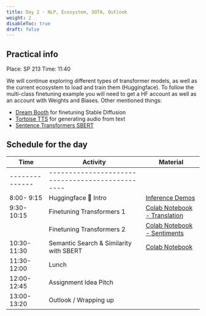 ```yaml
---
title: Day 2 - NLP, Ecosystem, SOTA, Outlook
weight: 2
disableToc: true
draft: false
---
```


## Practical info
Place: SP 213
Time: 11:40

We will continue exploring different types of transformer models, as well as the current ecosystem to load and train them (Huggingface).
To follow the multi-class finetuning example you will need to get a HF account as well as an account with Weights and Biases.
Other mentioned things:

- [Dream Booth](https://huggingface.co/sd-dreambooth-library) for finetuning Stable Diffusion
- [Tortoise TTS](https://github.com/neonbjb/tortoise-tts) for generating audio from text
- [Sentence Transformers SBERT](http://sbert.net)

## Schedule for the day

| Time           | Activity                                         | Material                                                                                                                                              |
|----------------|--------------------------------------------------|-------------------------------------------------------------------------------------------------------------------------------------------------------|
| -------------- | ------------------------------------------------ |                                                                                                                                                       |
| 8:00- 9:15     | Huggingface 🤗 Intro                              |  [Inference Demos](https://colab.research.google.com/github/aaubs/ds-master/blob/main/notebooks/M3_HF_inference_demo.ipynb)                                                                                                                                                     |
| 9:30-10:15     | Finetuning Transformers 1                        | [Colab Notebook - Translation](https://colab.research.google.com/github/aaubs/ds-master/blob/main/notebooks/M3_HyggeBERT_translation_en_da.ipynb)     |
|                | Finetuning Transformers 2                        | [Colab Notebook - Sentiments](https://colab.research.google.com/github/aaubs/ds-master/blob/main/notebooks/M3_Finetuning_DK_sentiment_analysis.ipynb) |
| 10:30-11:30    | Semantic Search & Similarity with SBERT          | [Colab Notebook](https://colab.research.google.com/github/SDS-AAU/DSBA-2022/blob/master/notebooks/M3_workshop_sbert.ipynb)                            |
| 11:30-12:00    | Lunch                                            |                                                                                                                                                       |
| 12:00-12:45    | Assignment Idea Pitch                            |                                                                                                                                                       |
| 13:00-13:20    | Outlook / Wrapping up                            |                                                                                                                                                       |


<!---
{{< tabs >}}

{{< tab name="Joint recordings">}}
  <h2>Assignment 1 handout</h2>
  {{< panopto  "https://panopto.aau.dk/Panopto/Pages/Embed.aspx?id=4b2660d2-790f-49cf-84be-ada900ea3083&autoplay=false&offerviewer=true&showtitle=true&showbrand=false&start=0&interactivity=all" >}}

{{< /tab >}}



{{< tab name="R Application">}}
<div>

  <h2>R: Recording</h2>
 
 coming soon

</div>
{{< /tab >}}



{{< tab name="Python Application">}}
<div>
  
  
  <h2>Python group recoding </h2>
  {{< panopto "https://panopto.aau.dk/Panopto/Pages/Embed.aspx?id=3c6006e6-e8e2-4ac4-a0a8-ada900ea85bc&autoplay=false&offerviewer=true&showtitle=true&showbrand=false&start=0&interactivity=all" >}}
</div>
{{< /tab >}}

{{< /tabs >}}
 --->


